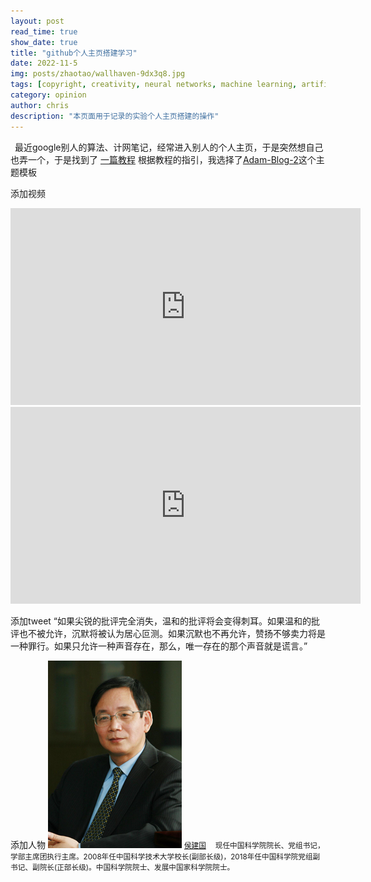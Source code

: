 ```yaml
---
layout: post
read_time: true
show_date: true
title: "github个人主页搭建学习"
date: 2022-11-5
img: posts/zhaotao/wallhaven-9dx3q8.jpg
tags: [copyright, creativity, neural networks, machine learning, artificial intelligence]
category: opinion
author: chris
description: "本页面用于记录的实验个人主页搭建的操作"
---
```

&ensp;最近google别人的算法、计网笔记，经常进入别人的个人主页，于是突然想自己也弄一个，于是找到了  [一篇教程](https://www.lianxh.cn/news/535f2433e8140.html) 根据教程的指引，我选择了[Adam-Blog-2](http://jekyllthemes.org/themes/adam-blog-2/)这个主题模板  



添加视频
<iframe width="560" height="315" src="https://www.bilibili.com/video/BV1se4y1a7Mu?t=0.6" title="bilibili video player" frameborder="0" allow="accelerometer; autoplay; clipboard-write; encrypted-media; gyroscope; picture-in-picture" allowfullscreen></iframe>
<iframe width="560" height="315" src="https://www.youtube.com/embed/tjzOzuKQhSM" title="YouTube video player" frameborder="0" allow="accelerometer; autoplay; clipboard-write; encrypted-media; gyroscope; picture-in-picture" allowfullscreen></iframe>


添加tweet
<tweet>“如果尖锐的批评完全消失，温和的批评将会变得刺耳。如果温和的批评也不被允许，沉默将被认为居心叵测。如果沉默也不再允许，赞扬不够卖力将是一种罪行。如果只允许一种声音存在，那么，唯一存在的那个声音就是谎言。”</tweet>  


添加人物
![侯建国](.\assets\img\posts\zhaotao\JianguoHou.jpg)
<small>[侯建国](https://www.cas.cn/houjianguo/) 　现任中国科学院院长、党组书记，学部主席团执行主席。2008年任中国科学技术大学校长(副部长级)，2018年任中国科学院党组副书记、副院长(正部长级)。中国科学院院士、发展中国家科学院院士。</small>

